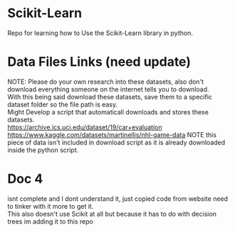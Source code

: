 # Scikit-Learn  
Repo for learning how to Use the Scikit-Learn library in python.  

# Data Files Links (need update)
NOTE: Please do your own research into these datasets, also don't download everything someone on the internet tells you to download.  
With this being said download these datasets, save them to a specific dataset folder so the file path is easy.  
Might Develop a script that automaticall downloads and stores these datasets.  
https://archive.ics.uci.edu/dataset/19/car+evaluation  
https://www.kaggle.com/datasets/martinellis/nhl-game-data NOTE this piece of data isn't included in download script as it is already downloaded inside the python script.  

# Doc 4  
isnt complete and I dont understand it, just copied code from website need to tinker with it more to get it.  
This also doesn't use Scikit at all but because it has to do with decision trees im adding it to this repo

